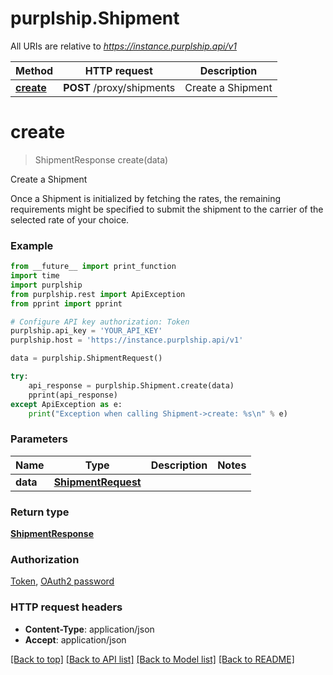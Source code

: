 # purplship.Shipment

All URIs are relative to *https://instance.purplship.api/v1*

Method | HTTP request | Description
------------- | ------------- | -------------
[**create**](ShipmentApi.md#create) | **POST** /proxy/shipments | Create a Shipment


# **create**
> ShipmentResponse create(data)

Create a Shipment

 Once a Shipment is initialized by fetching the rates, the remaining requirements might be specified  to submit the shipment to the carrier of the selected rate of your choice. 

### Example
```python
from __future__ import print_function
import time
import purplship
from purplship.rest import ApiException
from pprint import pprint

# Configure API key authorization: Token
purplship.api_key = 'YOUR_API_KEY'
purplship.host = 'https://instance.purplship.api/v1'

data = purplship.ShipmentRequest()

try:
    api_response = purplship.Shipment.create(data)
    pprint(api_response)
except ApiException as e:
    print("Exception when calling Shipment->create: %s\n" % e)
```

### Parameters

Name | Type | Description  | Notes
------------- | ------------- | ------------- | -------------
 **data** | [**ShipmentRequest**](ShipmentRequest.md)|  | 

### Return type

[**ShipmentResponse**](ShipmentResponse.md)

### Authorization

[Token](../README.md#Token), [OAuth2 password](../README.md#oauth2-password)

### HTTP request headers

 - **Content-Type**: application/json
 - **Accept**: application/json

[[Back to top]](#) [[Back to API list]](../README.md#documentation-for-api-endpoints) [[Back to Model list]](../README.md#documentation-for-models) [[Back to README]](../README.md)

